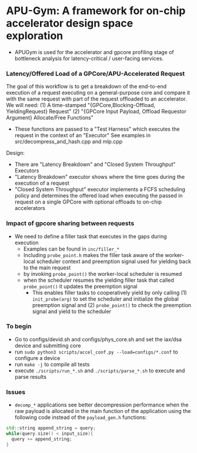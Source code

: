 # APU-Gym: A framework for on-chip accelerator design space exploration
* APUGym is used for the accelerator and gpcore profiling stage of bottleneck analysis for latency-critical / user-facing services.


### Latency/Offered Load of a GPCore/APU-Accelerated Request
The goal of this workflow is to get a breakdown of the end-to-end execution of a request executing on a general-purpose core and compare it with the same request with part of the request offloaded to an accelerator.
We will need:
  (1) A time-stamped "{GPCore,Blocking-Offload, YieldingRequest} Request"
  (2) "{GPCore Input Payload, Offload Requestor Argument} Allocate/Free Functions"
* These functions are passed to a "Test Harness" which executes the request in the context of an "Executor"
See examples in src/decompress_and_hash.cpp and mlp.cpp

Design:
* There are "Latency Breakdown" and "Closed System Throughput" Executors
* "Latency Breakdown" executor shows where the time goes during the execution of a request
* "Closed System Throughput" executor implements a FCFS scheduling policy and determines the offered load when executing the passed in request on a single GPCore with optional offloads to on-chip accelerators

### Impact of gpcore sharing between requests
* We need to define a filler task that executes in the gaps during execution
  * Examples can be found in `inc/filler_*`
  * Including `probe_point.h` makes the filler task aware of the worker-local scheduler context and preemption signal used for yielding back to the main request
  * by invoking `probe_point()` the worker-local scheduler is resumed
  * when the scheduler resumes the yielding filler task that called `probe_point()` it updates the preemption signal
    * This enables filler tasks to cooperatively yield by only calling (1) `init_probe(arg)` to set the scheduler and initialize the global preemption signal and (2) `probe_point()` to check the preemption signal and yield to the scheduler

### To begin
* Go to configs/devid.sh and configs/phys_core.sh and set the iax/dsa device and submitting core
* run `sudo python3 scripts/accel_conf.py --load=configs/*.conf` to configure a device
* run `make -j` to compile all tests
* execute `./scripts/run_*.sh` and `./scripts/parse_*.sh` to execute and parse results


### Issues
* `decomp_*` applications see better decompression performance when the raw payload is allocated in the main function of the application using the following code instead of the `payload_gen.h` functions:
```c++
std::string append_string = query;
while(query.size() < input_size){
  query += append_string;
}
```